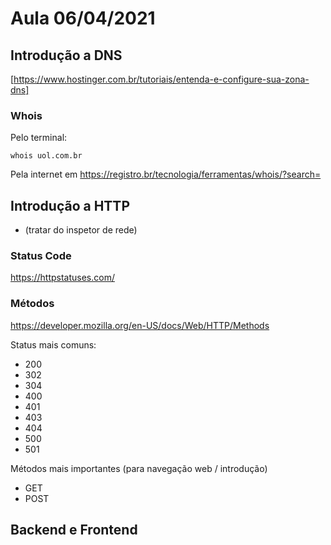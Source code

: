 # Aula 06/04/2021

## Introdução a DNS

[https://www.hostinger.com.br/tutoriais/entenda-e-configure-sua-zona-dns]

### Whois 

Pelo terminal:
```
whois uol.com.br
```

Pela internet em https://registro.br/tecnologia/ferramentas/whois/?search=


## Introdução a HTTP

- (tratar do inspetor de rede)

### Status Code

https://httpstatuses.com/

### Métodos

https://developer.mozilla.org/en-US/docs/Web/HTTP/Methods

Status mais comuns:
- 200
- 302
- 304
- 400
- 401
- 403
- 404
- 500
- 501

Métodos mais importantes (para navegação web / introdução)

- GET
- POST

## Backend e Frontend
